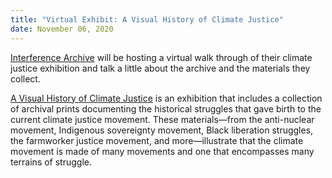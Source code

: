 ```yaml
---
title: "Virtual Exhibit: A Visual History of Climate Justice"
date: November 06, 2020
---
```


[Interference Archive](https://interferencearchive.org/) will be hosting a virtual walk through of their climate justice exhibition and talk a little about the archive and the materials they collect. 

[A Visual History of Climate Justice](https://interferencearchive.org/like-the-waters-we-rise-climate-justice-in-print/) is an exhibition that includes a collection of archival prints documenting the historical struggles that gave birth to the current climate justice movement. These materials—from the anti-nuclear movement, Indigenous sovereignty movement, Black liberation struggles, the farmworker justice movement, and more—illustrate that the climate movement is made of many movements and one that encompasses many terrains of struggle.
